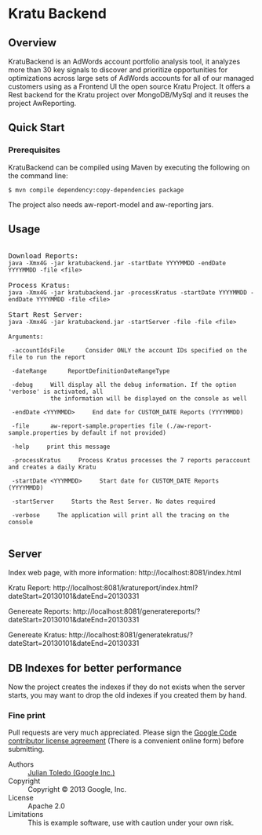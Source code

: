 # Kratu Backend

## Overview

KratuBackend is an AdWords account portfolio analysis tool, it analyzes more than 30 key signals to discover and prioritize opportunities for optimizations across large sets of AdWords accounts for all of our managed customers using as a Frontend UI the open source Kratu Project. It offers a Rest backend for the Kratu project over MongoDB/MySql and it reuses the project AwReporting.


## Quick Start 

### Prerequisites

KratuBackend can be compiled using Maven by executing the following on the command line: 

<code>$ mvn compile dependency:copy-dependencies package</code>

The project also needs aw-report-model and aw-reporting jars.


## Usage

<pre>

Download Reports:
<code>java -Xmx4G -jar kratubackend.jar -startDate YYYYMMDD -endDate YYYYMMDD -file &lt;file&gt;</code>
 
Process Kratus:
<code>java -Xmx4G -jar kratubackend.jar -processKratus -startDate YYYYMMDD -endDate YYYYMMDD -file &lt;file&gt;</code>

Start Rest Server:
<code>java -Xmx4G -jar kratubackend.jar -startServer -file -file &lt;file&gt;</code>

<code>Arguments:

 -accountIdsFile <accountIdsFile>     Consider ONLY the account IDs specified on the file to run the report

 -dateRange <DateRangeType>     ReportDefinitionDateRangeType

 -debug     Will display all the debug information. If the option 'verbose' is activated, all
            the information will be displayed on the console as well

 -endDate &lt;YYYMMDD&gt;     End date for CUSTOM_DATE Reports (YYYYMMDD)

 -file <file>     aw-report-sample.properties file (./aw-report-sample.properties by default if not provided)

 -help     print this message

 -processKratus     Process Kratus processes the 7 reports peraccount and creates a daily Kratu

 -startDate &lt;YYYMMDD&gt;     Start date for CUSTOM_DATE Reports (YYYYMMDD)

 -startServer     Starts the Rest Server. No dates required

 -verbose     The application will print all the tracing on the console
</code>
</pre>

## Server

Index web page, with more information:
  http://localhost:8081/index.html

Kratu Report:
  http://localhost:8081/kratureport/index.html?dateStart=20130101&dateEnd=20130331

Genereate Reports:
  http://localhost:8081/generatereports/?dateStart=20130101&dateEnd=20130331

Genereate Kratus:
  http://localhost:8081/generatekratus/?dateStart=20130101&dateEnd=20130331

## DB Indexes for better performance
Now the project creates the indexes if they do not exists when the server starts, you may want to drop the old indexes if you created them by hand.

### Fine print
Pull requests are very much appreciated. Please sign the [Google Code contributor license agreement](http://code.google.com/legal/individual-cla-v1.0.html) (There is a convenient online form) before submitting.

<dl>
  <dt>Authors</dt><dd><a href="https://plus.google.com/+JulianCToledo/">Julian Toledo (Google Inc.)</a></dd>
  <dt>Copyright</dt><dd>Copyright © 2013 Google, Inc.</dd>
  <dt>License</dt><dd>Apache 2.0</dd>
  <dt>Limitations</dt><dd>This is example software, use with caution under your own risk.</dd>
</dl>

